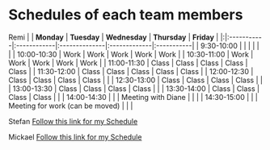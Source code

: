 # Schedules of each team members #

Remi
| | **Monday** | **Tuesday** | **Wednesday** | **Thursday** | **Friday** |
|:|:-----------|:------------|:--------------|:-------------|:-----------|
| 9:30-10:00 |  |  |  |  |  |
| 10:00-10:30 | Work | Work | Work | Work | Work |
| 10:30-11:00 | Work | Work | Work | Work | Work |
| 11:00-11:30 | Class | Class | Class | Class | Class |
| 11:30-12:00 | Class | Class | Class | Class | Class |
| 12:00-12:30 | Class | Class | Class | Class |   |
| 12:30-13:00 | Class | Class | Class | Class |   |
| 13:00-13:30 | Class | Class | Class | Class |   |
| 13:30-14:00 | Class | Class | Class | Class |   |
| 14:00-14:30 |  |  | Meeting with Diane |  |  |
| 14:30-15:00 |  |  | Meeting for work (can be moved) |  |  |

Stefan [Follow this link for my Schedule](http://www.google.com/calendar/embed?src=stefan.estrada%40gmail.com)

Mickael [Follow this link for my Schedule](http://www.google.com/calendar/embed?src=mickael.meyer%40gmail.com)